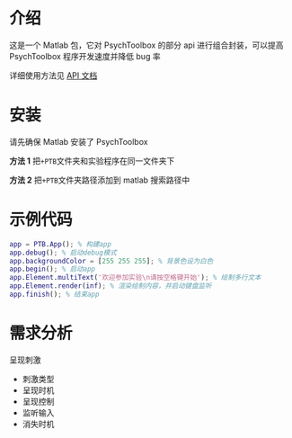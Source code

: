 # 介绍

这是一个 Matlab 包，它对 PsychToolbox 的部分 api 进行组合封装，可以提高 PsychToolbox 程序开发速度并降低 bug 率

详细使用方法见 [API 文档](./ '还没写')

# 安装

请先确保 Matlab 安装了 PsychToolbox

**方法 1** 把`+PTB`文件夹和实验程序在同一文件夹下

**方法 2** 把`+PTB`文件夹路径添加到 matlab 搜索路径中

# 示例代码

```matlab
app = PTB.App(); % 构建app
app.debug(); % 启动debug模式
app.backgroundColor = [255 255 255]; % 背景色设为白色
app.begin(); % 启动app
app.Element.multiText('欢迎参加实验\n请按空格键开始'); % 绘制多行文本
app.Element.render(inf); % 渲染绘制内容，并启动键盘监听
app.finish(); % 结束app
```

# 需求分析

呈现刺激

-   刺激类型
-   呈现时机
-   呈现控制
-   监听输入
-   消失时机
